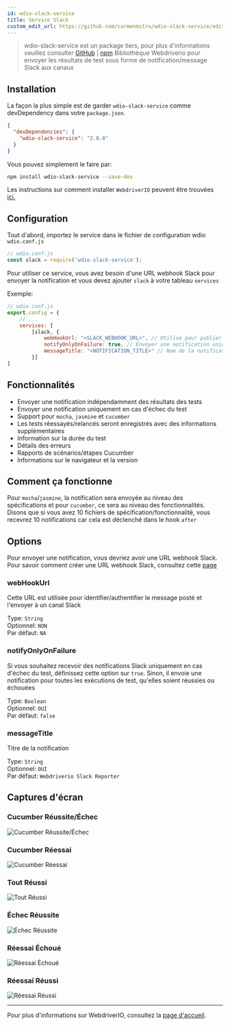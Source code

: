 ```yaml
---
id: wdio-slack-service
title: Service Slack
custom_edit_url: https://github.com/carmenmitru/wdio-slack-service/edit/master/README.md
---
```



> wdio-slack-service est un package tiers, pour plus d'informations veuillez consulter [GitHub](https://github.com/carmenmitru/wdio-slack-service) | [npm](https://www.npmjs.com/package/wdio-slack-service)
Bibliothèque Webdriverio pour envoyer les résultats de test sous forme de notification/message Slack aux canaux

## Installation

La façon la plus simple est de garder `wdio-slack-service` comme devDependency dans votre `package.json`.

```json
{
  "devDependencies": {
    "wdio-slack-service": "2.0.8"
  }
}
```

Vous pouvez simplement le faire par:

```bash
npm install wdio-slack-service --save-dev
```

Les instructions sur comment installer `WebdriverIO` peuvent être trouvées [ici.](https://webdriver.io/docs/gettingstarted.html)

## Configuration

Tout d'abord, importez le service dans le fichier de configuration wdio `wdio.conf.js`

```js
// wdio.conf.js
const slack = require('wdio-slack-service');
```

Pour utiliser ce service, vous avez besoin d'une URL webhook Slack pour envoyer la notification et vous devez ajouter `slack` à votre tableau `services`

Exemple:

```js
// wdio.conf.js
export.config = {
    // ...
    services: [
        [slack, {
            webHookUrl: "<SLACK_WEBHOOK_URL>", // Utilisé pour publier une notification sur un canal particulier
            notifyOnlyOnFailure: true, // Envoyer une notification uniquement en cas d'échec du test
            messageTitle: "<NOTIFICATION_TITLE>" // Nom de la notification
        }]
]
```
## Fonctionnalités

- Envoyer une notification indépendamment des résultats des tests
- Envoyer une notification uniquement en cas d'échec du test
- Support pour `mocha`, `jasmine` et `cucumber`
- Les tests réessayés/relancés seront enregistrés avec des informations supplémentaires
- Information sur la durée du test
- Détails des erreurs
- Rapports de scénarios/étapes Cucumber
- Informations sur le navigateur et la version

## Comment ça fonctionne
Pour `mocha`/`jasmine`, la notification sera envoyée au niveau des spécifications et pour `cucumber`, ce sera au niveau des fonctionnalités. Disons que si vous avez 10 fichiers de spécification/fonctionnalité, vous recevrez 10 notifications car cela est déclenché dans le hook `after`

## Options

Pour envoyer une notification, vous devriez avoir une URL webhook Slack. Pour savoir comment créer une URL webhook Slack, consultez cette [page](https://api.slack.com/messaging/webhooks)

### webHookUrl

Cette URL est utilisée pour identifier/authentifier le message posté et l'envoyer à un canal Slack

Type: `String` <br/>
Optionnel: `NON` <br/>
Par défaut: `NA`

### notifyOnlyOnFailure

Si vous souhaitez recevoir des notifications Slack uniquement en cas d'échec du test, définissez cette option sur `true`. Sinon, il envoie une notification pour toutes les exécutions de test, qu'elles soient réussies ou échouées

Type: `Boolean` <br/>
Optionnel: `OUI` <br/>
Par défaut: `false`

### messageTitle

Titre de la notification

Type: `String` <br/>
Optionnel: `OUI` <br/>
Par défaut: `Webdriverio Slack Reporter`

## Captures d'écran

### Cucumber Réussite/Échec

![Cucumber Réussite/Échec](https://github.com/carmenmitru/wdio-slack-service/blob/master//assets/Cucumber.PNG)

### Cucumber Réessai

![Cucumber Réessai](https://github.com/carmenmitru/wdio-slack-service/blob/master//assets/Cucumberretry.PNG)

### Tout Réussi

![Tout Réussi](https://github.com/carmenmitru/wdio-slack-service/blob/master//assets/allpass.PNG)

### Échec Réussite

![Échec Réussite](https://github.com/carmenmitru/wdio-slack-service/blob/master//assets/failpass.PNG)

### Réessai Échoué

![Réessai Échoué](https://github.com/carmenmitru/wdio-slack-service/blob/master//assets/retryfail.PNG)

### Réessai Réussi

![Réessai Réussi](https://github.com/carmenmitru/wdio-slack-service/blob/master//assets/retrypassed.PNG)

---

Pour plus d'informations sur WebdriverIO, consultez la [page d'accueil](https://webdriver.io).